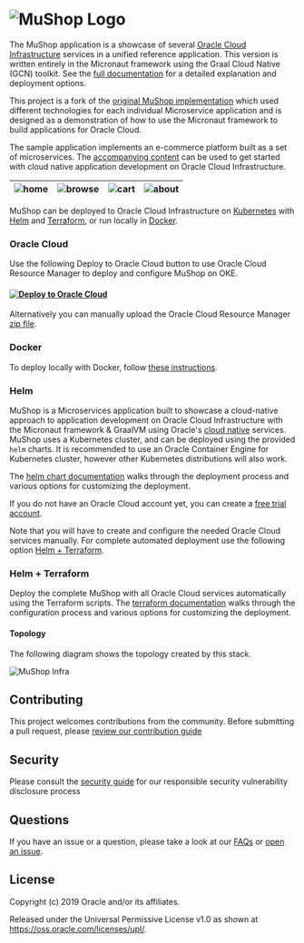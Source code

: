 # ![MuShop Logo](./images/logo.png)

The MuShop application is a showcase of several [Oracle Cloud
Infrastructure](https://cloud.oracle.com/en_US/cloud-infrastructure) services in
a unified reference application.  This version is written entirely in the
Micronaut framework using the Graal Cloud Native (GCN)
toolkit. See the [full
documentation](https://oracle-quickstart.github.io/oci-micronaut) for a detailed
explanation and deployment options. 

This project is a fork of the [original MuShop implementation](https://github.com/oracle-quickstart/oci-cloudnative) which used different technologies for each individual Microservice application and is designed as a demonstration of how to use the Micronaut framework to build applications for Oracle Cloud.

The sample application implements an e-commerce platform built as a set of microservices. The [accompanying content](https://oracle-quickstart.github.io/oci-micronaut) can be used to get started with cloud native application development on Oracle Cloud Infrastructure.

| ![home](./images/screenshot/mushop.home.png) | ![browse](./images/screenshot/mushop.browse.png) | ![cart](./images/screenshot/mushop.cart.png) | ![about](./images/screenshot/mushop.about.png) |
|---|---|---|---|

MuShop can be deployed to Oracle Cloud Infrastructure on [Kubernetes](https://kubernetes.io/) with [Helm](https://helm.sh) and [Terraform](https://www.terraform.io), or run locally in [Docker](https://www.docker.com/).

### Oracle Cloud

Use the following Deploy to Oracle Cloud button to use Oracle Cloud Resource Manager to deploy and configure MuShop on OKE. 
#### [![Deploy to Oracle Cloud](https://oci-resourcemanager-plugin.plugins.oci.oraclecloud.com/latest/deploy-to-oracle-cloud.svg)](https://cloud.oracle.com/resourcemanager/stacks/create?zipUrl=https://github.com/oracle-quickstart/oci-micronaut/releases/latest/download/mushop-stack-latest.zip)

Alternatively you can manually upload the Oracle Cloud Resource Manager [zip file](https://github.com/oracle-quickstart/oci-micronaut/releases/latest/download/mushop-stack-latest.zip).

### Docker

To deploy locally with Docker, follow [these instructions](https://oracle-quickstart.github.io/oci-micronaut/quickstart/dockecompose/). 

### Helm
MuShop is a Microservices application built to showcase a cloud-native approach to application development on Oracle Cloud Infrastructure with the Micronaut framework & GraalVM using Oracle's [cloud native](https://www.oracle.com/cloud/cloud-native/) services. MuShop uses a Kubernetes cluster, and can be deployed using the provided `helm` charts. It is recommended to use an Oracle Container Engine for Kubernetes cluster, however other Kubernetes distributions will also work.

The [helm chart documentation](https://oracle-quickstart.github.io/oci-micronaut/quickstart/helm/) walks through the deployment process and various options for customizing the deployment.

If you do not have an Oracle Cloud account yet, you can create a [free trial account](https://signup.oraclecloud.com).

Note that you will have to create and configure the needed Oracle Cloud services manually. For complete automated deployment use the following option [Helm + Terraform](helm--terraform). 

### Helm + Terraform
Deploy the complete MuShop with all Oracle Cloud services automatically using the Terraform scripts. The [terraform documentation](https://oracle-quickstart.github.io/oci-micronaut/quickstart/terraform/) walks through the configuration process and various options for customizing the deployment.

#### Topology

The following diagram shows the topology created by this stack.

![MuShop Infra](./images/complete/00-Topology.png)

## Contributing

This project welcomes contributions from the community. Before submitting a pull request, please [review our contribution guide](./CONTRIBUTING.md)

## Security

Please consult the [security guide](./SECURITY.md) for our responsible security vulnerability disclosure process

## Questions

If you have an issue or a question, please take a look at our [FAQs](./deploy/basic/FAQs.md) or [open an issue](https://github.com/oracle-quickstart/oci-micronaut/issues/new).

## License

Copyright (c) 2019 Oracle and/or its affiliates.

Released under the Universal Permissive License v1.0 as shown at
<https://oss.oracle.com/licenses/upl/>.
